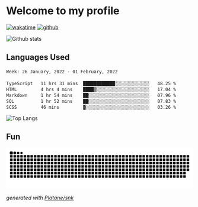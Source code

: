 # Welcome to my profile

[![wakatime](https://wakatime.com/badge/user/82c377cd-a54c-404c-b7df-177b313ca539.svg)](https://wakatime.com/@82c377cd-a54c-404c-b7df-177b313ca539)
[![github](https://img.shields.io/github/followers/xinthose?logo=github&style=plastic)](https://github.com/alanhamlett?tab=followers)

![Github stats](https://github-readme-stats.vercel.app/api?username=xinthose&show_icons=true&theme=radical&count_private=true)

## Languages Used

<!--START_SECTION:waka-->
```text
Week: 26 January, 2022 - 01 February, 2022

TypeScript   11 hrs 31 mins  ████████████░░░░░░░░░░░░░   48.25 % 
HTML         4 hrs 4 mins    ████▒░░░░░░░░░░░░░░░░░░░░   17.04 % 
Markdown     1 hr 54 mins    ██░░░░░░░░░░░░░░░░░░░░░░░   07.96 % 
SQL          1 hr 52 mins    ██░░░░░░░░░░░░░░░░░░░░░░░   07.83 % 
SCSS         46 mins         ▓░░░░░░░░░░░░░░░░░░░░░░░░   03.26 % 
```
<!--END_SECTION:waka-->

![Top Langs](https://github-readme-stats.vercel.app/api/top-langs/?username=xinthose)

## Fun
![github contribution grid snake animation](https://raw.githubusercontent.com/xinthose/xinthose/output/github-contribution-grid-snake.svg)

_generated with [Platane/snk](https://github.com/Platane/snk)_
